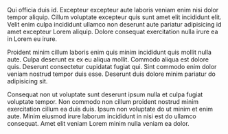 Qui officia duis id. Excepteur excepteur aute laboris veniam enim nisi dolor tempor aliquip. Cillum voluptate excepteur quis sunt amet elit incididunt elit. Velit enim culpa incididunt ullamco non deserunt aute pariatur adipisicing id amet excepteur Lorem aliquip. Dolore consequat exercitation nulla irure ea in Lorem eu irure.

Proident minim cillum laboris enim quis minim incididunt quis mollit nulla aute. Culpa deserunt ex ex eu aliqua mollit. Commodo aliqua est dolore quis. Deserunt consectetur cupidatat fugiat qui. Sint commodo enim dolor veniam nostrud tempor duis esse. Deserunt duis dolore minim pariatur do adipisicing sit.

Consequat non ut voluptate sunt deserunt ipsum nulla et culpa fugiat voluptate tempor. Non commodo non cillum proident nostrud minim exercitation cillum ea duis duis. Ipsum non voluptate do ut minim et enim aute. Minim eiusmod irure laborum incididunt in nisi est do ullamco consequat. Amet elit veniam Lorem minim nulla veniam ea dolor.